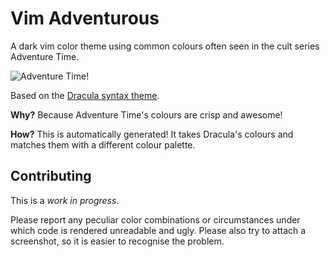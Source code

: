 # Vim Adventurous

A dark vim color theme using common colours often seen in the cult series Adventure Time.

![Adventure Time!](http://img1.wikia.nocookie.net/__cb20120811190505/adventuretimewithfinnandjake/images/2/24/Ci_banner_2k12mar20_adventuretime.jpeg)

Based on the [Dracula syntax theme](https://draculatheme.com/).

**Why?** Because Adventure Time's colours are crisp and awesome!

**How?** This is automatically generated! It takes Dracula's colours and matches them with
a different colour palette.

## Contributing

This is a *work in progress*.

Please report any peculiar color combinations or circumstances under which code is rendered unreadable and ugly.
Please also try to attach a screenshot, so it is easier to recognise the problem.
